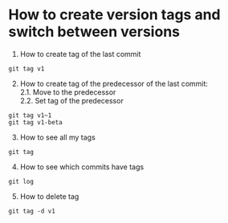 # How to create version tags and switch between versions


1. How to create tag of the last commit
~~~cmd=
git tag v1
~~~
2. How to create tag of the predecessor of the last commit:   
2.1. Move to the predecessor   
2.2. Set tag of the predecessor
~~~cmd=
git tag v1~1
git tag v1-beta
~~~     
3. How to see all my tags
~~~cmd=
git tag 
~~~
4. How to see which commits have tags
~~~cmd=
git log
~~~
5. How to delete tag
~~~cmd=
git tag -d v1
~~~

